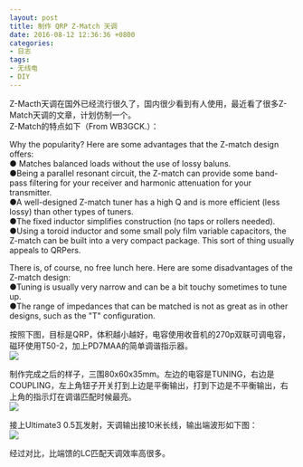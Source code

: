 ```yaml
---
layout: post
title: 制作 QRP Z-Match 天调
date: 2016-08-12 12:36:36 +0800
categories:
- 日志
tags:
- 无线电
- DIY
---
```


Z-Macth天调在国外已经流行很久了，国内很少看到有人使用，最近看了很多Z-Match天调的文章，计划仿制一个。    
Z-Match的特点如下（From WB3GCK.）：    

Why the popularity? Here are some advantages that the Z-match design offers:    
● Matches balanced loads without the use of lossy baluns.    
●Being a parallel resonant circuit, the Z-match can provide some band-pass filtering for your receiver and harmonic attenuation for your transmitter.    
●A well-designed Z-match tuner has a high Q and is more efficient (less lossy) than other types of tuners.    
●The fixed inductor simplifies construction (no taps or rollers needed).    
●Using a toroid inductor and some small poly film variable capacitors, the Z-match can be built into a very compact package. This sort of thing usually appeals to QRPers.    

There is, of course, no free lunch here. Here are some disadvantages of the Z-match design:    
●Tuning is usually very narrow and can be a bit touchy sometimes to tune up.    
●The range of impedances that can be matched is not as great as in other designs, such as the "T" configuration.    

按照下图，目标是QRP，体积越小越好，电容使用收音机的270p双联可调电容，磁环使用T50-2，加上PD7MAA的简单调谐指示器。    
![](https://github.com/bh3nvn/bh3nvn.github.io/raw/master/image/2016/2016-08-12-01.jpg)     	

制作完成之后的样子，三围80x60x35mm。左边的电容是TUNING，右边是COUPLING，左上角钮子开关打到上边是平衡输出，打到下边是不平衡输出，右上角的指示灯在调谐匹配时候最亮。    
![](https://github.com/bh3nvn/bh3nvn.github.io/raw/master/image/2016/2016-08-12-02.jpg)     		

接上Ultimate3 0.5瓦发射，天调输出接10米长线，输出端波形如下图：    
![](https://github.com/bh3nvn/bh3nvn.github.io/raw/master/image/2016/2016-08-12-03.jpg)     		

经过对比，比端馈的LC匹配天调效率高很多。


